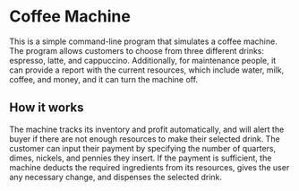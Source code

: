 # Coffee Machine
This is a simple command-line program that simulates a coffee machine. The program allows customers to choose from three different drinks: espresso, latte, and cappuccino. Additionally, for maintenance people, it can provide a report with the current resources, which include water, milk, coffee, and money, and it can turn the machine off.
## How it works
The machine tracks its inventory and profit automatically, and will alert the buyer if there are not enough resources to make their selected drink. The customer can input their payment by specifying the number of quarters, dimes, nickels, and pennies they insert. If the payment is sufficient, the machine deducts the required ingredients from its resources, gives the user any necessary change, and dispenses the selected drink.

